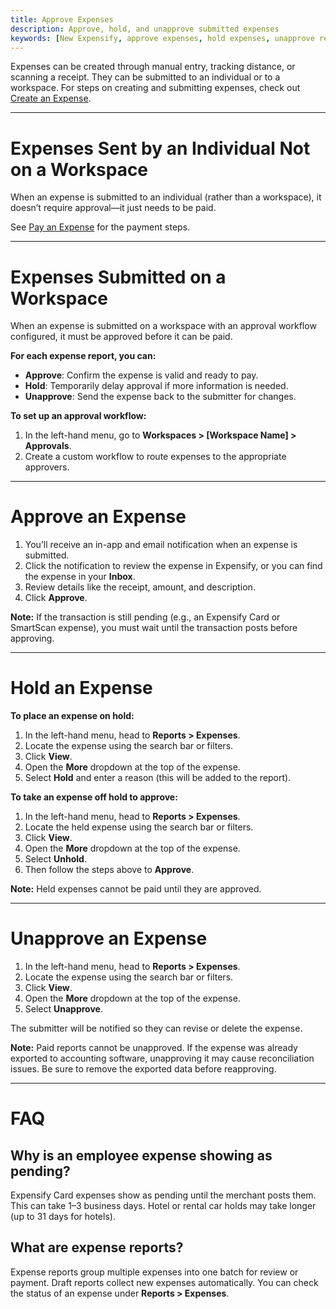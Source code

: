 ```yaml
---
title: Approve Expenses
description: Approve, hold, and unapprove submitted expenses
keywords: [New Expensify, approve expenses, hold expenses, unapprove report, workspace approval workflow, expense approval, reimburse expenses, pending expense, Expensify Card, expense status, expense settings]
---
```

<div id="new-expensify" markdown="1">

Expenses can be created through manual entry, tracking distance, or scanning a receipt. They can be submitted to an individual or to a workspace. For steps on creating and submitting expenses, check out [Create an Expense](https://help.expensify.com/articles/new-expensify/expenses-and-payments/Create-an-expense).

---

# Expenses Sent by an Individual Not on a Workspace

When an expense is submitted to an individual (rather than a workspace), it doesn’t require approval—it just needs to be paid.

See [Pay an Expense](https://help.expensify.com/articles/new-expensify/expenses-and-payments/Pay-an-expense) for the payment steps.

---

# Expenses Submitted on a Workspace

When an expense is submitted on a workspace with an approval workflow configured, it must be approved before it can be paid. 

**For each expense report, you can:**

- **Approve**: Confirm the expense is valid and ready to pay.
- **Hold**: Temporarily delay approval if more information is needed.
- **Unapprove**: Send the expense back to the submitter for changes.

**To set up an approval workflow:**

1. In the left-hand menu, go to **Workspaces > [Workspace Name] > Approvals**.
2. Create a custom workflow to route expenses to the appropriate approvers.

---

# Approve an Expense

1. You’ll receive an in-app and email notification when an expense is submitted.
2. Click the notification to review the expense in Expensify, or you can find the expense in your **Inbox**. 
3. Review details like the receipt, amount, and description.
4. Click **Approve**.

**Note:** If the transaction is still pending (e.g., an Expensify Card or SmartScan expense), you must wait until the transaction posts before approving.

---

# Hold an Expense

**To place an expense on hold:**

1. In the left-hand menu, head to **Reports > Expenses**.
2. Locate the expense using the search bar or filters.
3. Click **View**.
4. Open the **More** dropdown at the top of the expense.
5. Select **Hold** and enter a reason (this will be added to the report).

**To take an expense off hold to approve:**

1. In the left-hand menu, head to **Reports > Expenses**.
2. Locate the held expense using the search bar or filters.
3. Click **View**.
4. Open the **More** dropdown at the top of the expense.
5. Select **Unhold**.
6. Then follow the steps above to **Approve**.

**Note:** Held expenses cannot be paid until they are approved.

---

# Unapprove an Expense

1. In the left-hand menu, head to **Reports > Expenses**.
2. Locate the expense using the search bar or filters.
3. Click **View**.
4. Open the **More** dropdown at the top of the expense.
5. Select **Unapprove**.

The submitter will be notified so they can revise or delete the expense.

**Note:** Paid reports cannot be unapproved. If the expense was already exported to accounting software, unapproving it may cause reconciliation issues. Be sure to remove the exported data before reapproving.

---

# FAQ

## Why is an employee expense showing as pending? 
Expensify Card expenses show as pending until the merchant posts them. This can take 1–3 business days. Hotel or rental car holds may take longer (up to 31 days for hotels).

## What are expense reports? 
Expense reports group multiple expenses into one batch for review or payment. Draft reports collect new expenses automatically. You can check the status of an expense under **Reports > Expenses**.

</div>
